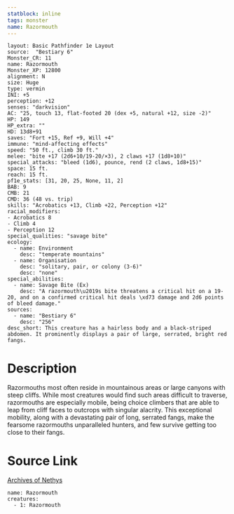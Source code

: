 ```yaml
---
statblock: inline
tags: monster
name: Razormouth
---
```

```statblock
layout: Basic Pathfinder 1e Layout
source:  "Bestiary 6"
Monster_CR: 11
name: Razormouth
Monster_XP: 12800
alignment: N
size: Huge
type: vermin
INI: +5
perception: +12
senses: "darkvision"
AC: "25, touch 13, flat-footed 20 (dex +5, natural +12, size -2)"
HP: 149
HP_extra: ""
HD: 13d8+91
saves: "Fort +15, Ref +9, Will +4"
immune: "mind-affecting effects"
speed: "50 ft., climb 30 ft."
melee: "bite +17 (2d6+10/19-20/×3), 2 claws +17 (1d8+10)"
special_attacks: "bleed (1d6), pounce, rend (2 claws, 1d8+15)"
space: 15 ft.
reach: 15 ft.
pf1e_stats: [31, 20, 25, None, 11, 2]
BAB: 9
CMB: 21
CMD: 36 (48 vs. trip)
skills: "Acrobatics +13, Climb +22, Perception +12"
racial_modifiers:
- Acrobatics 8
- Climb 4
- Perception 12
special_qualities: "savage bite"
ecology:
  - name: Environment
    desc: "temperate mountains"
  - name: Organisation
    desc: "solitary, pair, or colony (3-6)"
    desc: "none"
special_abilities:
  - name: Savage Bite (Ex)
    desc: "A razormouth\u2019s bite threatens a critical hit on a 19-20, and on a confirmed critical hit deals \xd73 damage and 2d6 points of bleed damage."
sources:
  - name: "Bestiary 6"
    desc: "256"
desc_short: This creature has a hairless body and a black-striped abdomen. It prominently displays a pair of large, serrated, bright red fangs.
```
# Description
Razormouths most often reside in mountainous areas or large canyons with steep cliffs. While most creatures would find such areas difficult to traverse, razormouths are especially mobile, being choice climbers that are able to leap from cliff faces to outcrops with singular alacrity. This exceptional mobility, along with a devastating pair of long, serrated fangs, make the fearsome razormouths unparalleled hunters, and few survive getting too close to their fangs.
# Source Link
[Archives of Nethys](https://aonprd.com/MonsterDisplay.aspx?ItemName=Razormouth)
```encounter-table
name: Razormouth
creatures:
  - 1: Razormouth
```

